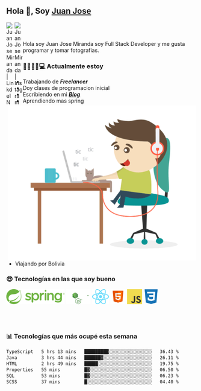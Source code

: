 ## Hola 👋, Soy [Juan Jose](http://juanjoses.me)

<a href="https://www.linkedin.com/in/juanjosemirandam/">
  <img align="left" alt="Juan Jose Miranda | LinkdeIN" width="22px" src="https://cdn.jsdelivr.net/npm/simple-icons@v3/icons/linkedin.svg" />
</a>

<a href="https://www.instagram.com/juan.jose.miranda/">
  <img align="left" alt="Juan Jose Miranda | Instagram" width="22px" src="https://cdn.jsdelivr.net/npm/simple-icons@v3/icons/instagram.svg" />
</a>

<br /> <br />

Hola soy Juan Jose Miranda soy Full Stack Developer y me gusta programar y tomar fotografias.

<img align="right" alt="GIF" src="./images/gif-juanjose.gif" width="500" max-height="320" />

### 👨‍💻🕵‍♀💻 Actualmente estoy

- Trabajando de ***Freelancer***
- Doy clases de programacion inicial
- Escribiendo en mi ***[Blog](http://juanjoses.me)***
- Aprendiendo mas spring
- Viajando por Bolivia 

### 😎 Tecnologías en las que soy bueno

<code><img alt="Spring" height="40px" src="./images/spring-icon.svg"/></code>
<code><img alt="NodeJS" height="40px" src="./images/nodejs-icon.svg" /></code>
<code><img alt="ReactJS" height="40px" src="./images/react-icon.svg" /></code>
<code><img alt="HTML5" height="40px" src="./images/html-icon.png" /></code>
<code><img alt="JavaScript" height="40px" src="./images/js-icon.png"  /></code>
<code><img alt="CSS3" height="40px" src="./images/css-icon.png" /></code>

<br/><br/>

### 📊 Tecnologías que más ocupé esta semana

<!--START_SECTION:waka-->

```text
TypeScript   5 hrs 13 mins   █████████░░░░░░░░░░░░░░░░   36.43 %
Java         3 hrs 44 mins   ██████▓░░░░░░░░░░░░░░░░░░   26.11 %
HTML         2 hrs 49 mins   █████░░░░░░░░░░░░░░░░░░░░   19.75 %
Properties   55 mins         █▓░░░░░░░░░░░░░░░░░░░░░░░   06.50 %
SQL          53 mins         █▓░░░░░░░░░░░░░░░░░░░░░░░   06.23 %
SCSS         37 mins         █░░░░░░░░░░░░░░░░░░░░░░░░   04.40 %
```

<!--END_SECTION:waka-->

<!-- ### 📌🤓 Últimos artículos en mi blog -->